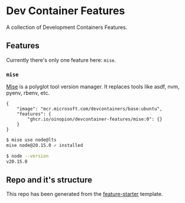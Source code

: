 # Dev Container Features

A collection of Development Containers Features.


## Features

Currently there's only one feature here: `mise`.

### `mise`

[Mise](https://mise.jdx.dev/) is a polyglot tool version manager. It replaces tools like asdf, nvm, pyenv, rbenv, etc.


```jsonc
{
    "image": "mcr.microsoft.com/devcontainers/base:ubuntu",
    "features": {
        "ghcr.io/oinopion/devcontainer-features/mise:0": {}
    }
}
```

```bash
$ mise use node@lts
mise node@20.15.0 ✓ installed

$ node --version
v20.15.0
```

## Repo and it's structure

This repo has been generated from the [feature-starter](https://github.com/devcontainers/feature-starter) template.
